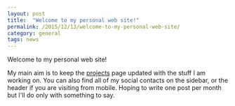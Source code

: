 ```yaml
---
layout: post
title:  "Welcome to my personal web site!"
permalink: /2015/12/13/welcome-to-my-personal-web-site/
category: general
tags: news
---
```


Welcome to my personal web site!

My main aim is to keep the [projects](/projects) page updated with the stuff I am working on.
You can also find all of my social contacts on the sidebar, or the header if you are visiting from mobile.
Hoping to write one post per month but I'll do only with something to say.
